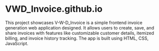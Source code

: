 # VWD_Invoice.github.io
This project showcases V-W-D_Invoice is a simple frontend invoice generation web application designed. It allows users to create, save, and share invoices with features like customizable customer details, itemized billing, and invoice history tracking. The app is built using HTML, CSS, JavaScript.
